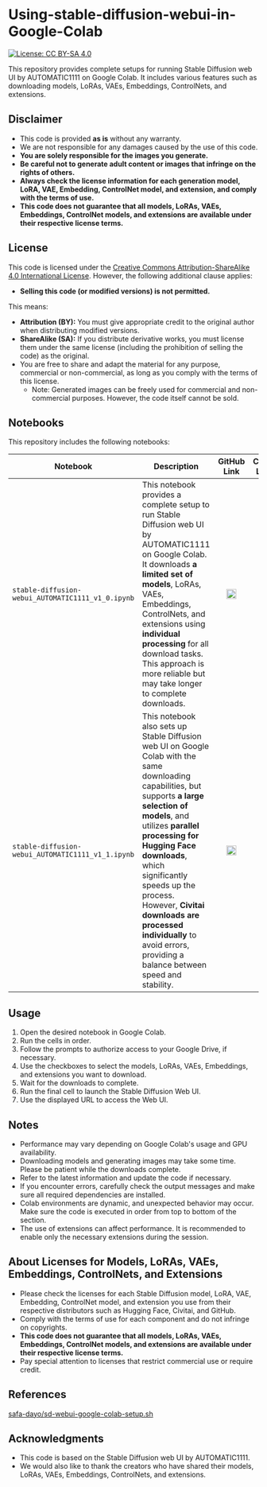 # Using-stable-diffusion-webui-in-Google-Colab

[![License: CC BY-SA 4.0](https://img.shields.io/badge/License-CC%20BY--SA%204.0-lightgrey.svg)](https://creativecommons.org/licenses/by-sa/4.0/)

This repository provides complete setups for running Stable Diffusion web UI by AUTOMATIC1111 on Google Colab. It includes various features such as downloading models, LoRAs, VAEs, Embeddings, ControlNets, and extensions.

## Disclaimer

*   This code is provided **as is** without any warranty.
*   We are not responsible for any damages caused by the use of this code.
*   **You are solely responsible for the images you generate.**
*   **Be careful not to generate adult content or images that infringe on the rights of others.**
*   **Always check the license information for each generation model, LoRA, VAE, Embedding, ControlNet model, and extension, and comply with the terms of use.**
*   **This code does not guarantee that all models, LoRAs, VAEs, Embeddings, ControlNet models, and extensions are available under their respective license terms.**

## License

This code is licensed under the [Creative Commons Attribution-ShareAlike 4.0 International License](https://creativecommons.org/licenses/by-sa/4.0/). However, the following additional clause applies:

*   **Selling this code (or modified versions) is not permitted.**

This means:

*   **Attribution (BY):** You must give appropriate credit to the original author when distributing modified versions.
*   **ShareAlike (SA):** If you distribute derivative works, you must license them under the same license (including the prohibition of selling the code) as the original.
*   You are free to share and adapt the material for any purpose, commercial or non-commercial, as long as you comply with the terms of this license.
    * Note: Generated images can be freely used for commercial and non-commercial purposes. However, the code itself cannot be sold.

## Notebooks

This repository includes the following notebooks:

| Notebook                                          | Description                                                                                                                                                                                             | <div style="text-align: center;">GitHub Link</div>                                                                                                                              | <div style="text-align: center;">Colab Link</div>                                                                                                                                |
| ------------------------------------------------- | ------------------------------------------------------------------------------------------------------------------------------------------------------------------------------------------------------- | ------------------------------------------------------------------------------------------------------------------------------------------------- | ------------------------------------------------------------------------------------------------------------------------------------------------- |
| `stable-diffusion-webui_AUTOMATIC1111_v1_0.ipynb` | This notebook provides a complete setup to run Stable Diffusion web UI by AUTOMATIC1111 on Google Colab. It downloads **a limited set of models**, LoRAs, VAEs, Embeddings, ControlNets, and extensions using **individual processing** for all download tasks. This approach is more reliable but may take longer to complete downloads.  | <div style="text-align: center;">[<img src="https://github.githubassets.com/images/modules/logos_page/GitHub-Mark.png" width="20" height="20" alt="GitHub" />](https://github.com/yf591/Using-stable-diffusion-webui-in-Google-Colab/blob/main/stable_diffusion_webui_AUTOMATIC1111_v1_0.ipynb)</div> | <div style="text-align: center;">[<img src="https://colab.research.google.com/img/colab_favicon_256px.png" width="20" height="20" alt="Colab" />](https://colab.research.google.com/github/yf591/Using-stable-diffusion-webui-in-Google-Colab/blob/main/stable_diffusion_webui_AUTOMATIC1111_v1_0.ipynb)</div> |
| `stable-diffusion-webui_AUTOMATIC1111_v1_1.ipynb` | This notebook also sets up Stable Diffusion web UI on Google Colab with the same downloading capabilities, but supports **a large selection of models**, and utilizes **parallel processing for Hugging Face downloads**, which significantly speeds up the process. However, **Civitai downloads are processed individually** to avoid errors, providing a balance between speed and stability.       | <div style="text-align: center;">[<img src="https://github.githubassets.com/images/modules/logos_page/GitHub-Mark.png" width="20" height="20" alt="GitHub" />](https://github.com/yf591/Using-stable-diffusion-webui-in-Google-Colab/blob/main/stable_diffusion_webui_AUTOMATIC1111_v1_1.ipynb)</div> | <div style="text-align: center;">[<img src="https://colab.research.google.com/img/colab_favicon_256px.png" width="20" height="20" alt="Colab" />](https://colab.research.google.com/github/yf591/Using-stable-diffusion-webui-in-Google-Colab/blob/main/stable_diffusion_webui_AUTOMATIC1111_v1_1.ipynb)</div> |
## Usage

1.  Open the desired notebook in Google Colab.
2.  Run the cells in order.
3.  Follow the prompts to authorize access to your Google Drive, if necessary.
4.  Use the checkboxes to select the models, LoRAs, VAEs, Embeddings, and extensions you want to download.
5.  Wait for the downloads to complete.
6.  Run the final cell to launch the Stable Diffusion Web UI.
7.  Use the displayed URL to access the Web UI.

## Notes

*   Performance may vary depending on Google Colab's usage and GPU availability.
*   Downloading models and generating images may take some time. Please be patient while the downloads complete.
*   Refer to the latest information and update the code if necessary.
*   If you encounter errors, carefully check the output messages and make sure all required dependencies are installed.
*   Colab environments are dynamic, and unexpected behavior may occur. Make sure the code is executed in order from top to bottom of the section.
*   The use of extensions can affect performance. It is recommended to enable only the necessary extensions during the session.

## About Licenses for Models, LoRAs, VAEs, Embeddings, ControlNets, and Extensions

*   Please check the licenses for each Stable Diffusion model, LoRA, VAE, Embedding, ControlNet model, and extension you use from their respective distributors such as Hugging Face, Civitai, and GitHub.
*   Comply with the terms of use for each component and do not infringe on copyrights.
*   **This code does not guarantee that all models, LoRAs, VAEs, Embeddings, ControlNet models, and extensions are available under their respective license terms.**
*   Pay special attention to licenses that restrict commercial use or require credit.

## References

[safa-dayo/sd-webui-google-colab-setup.sh](https://gist.github.com/safa-dayo/b25f3737675c7667fefb51498dbf7212)

## Acknowledgments

*   This code is based on the Stable Diffusion web UI by AUTOMATIC1111.
*   We would also like to thank the creators who have shared their models, LoRAs, VAEs, Embeddings, ControlNets, and extensions.
